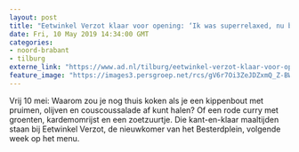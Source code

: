 ```yaml
---
layout: post
title: "Eetwinkel Verzot klaar voor opening: ‘Ik was superrelaxed, nu begint het wel spannend te worden’"
date: Fri, 10 May 2019 14:34:00 GMT
categories: 
- noord-brabant 
- tilburg 
externe_link: "https://www.ad.nl/tilburg/eetwinkel-verzot-klaar-voor-opening-ik-was-superrelaxed-nu-begint-het-wel-spannend-te-worden~a0b1c841/"
feature_image: "https://images3.persgroep.net/rcs/gV6r7Oi3ZeJDZxmQ_Z-BWlPXOCc/diocontent/147857695/_fitwidth/400/?appId=21791a8992982cd8da851550a453bd7f&quality=0.7"
---
```


Vrij 10 mei: Waarom zou je nog thuis koken als je een kippenbout met pruimen, olijven en couscoussalade af kunt halen? Of een rode curry met groenten, kardemomrijst en een zoetzuurtje. Die kant-en-klaar maaltijden staan bij Eetwinkel Verzot, de nieuwkomer van het Besterdplein, volgende week op het menu.
